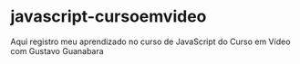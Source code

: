 # javascript-cursoemvideo
 Aqui registro meu aprendizado no curso de JavaScript do Curso em Vídeo com Gustavo Guanabara
